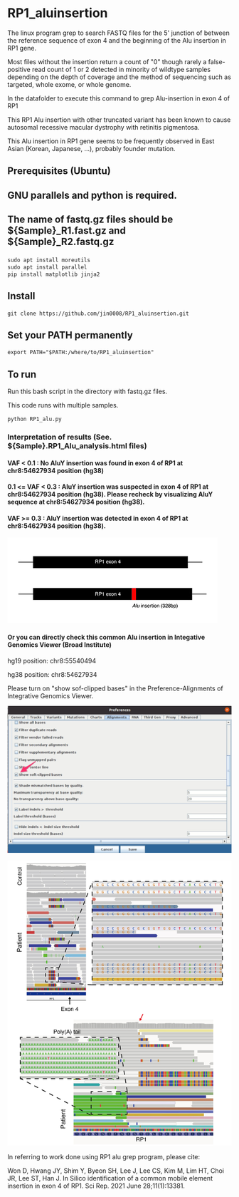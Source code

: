 # RP1_aluinsertion

The linux program grep to search FASTQ files for the 5' junction of between the reference sequence of exon 4 and the beginning of the Alu insertion in RP1 gene.

Most files without the insertion return a count of "0" though rarely a false-positive read count of 1 or 2 detected in minority of wildtype samples depending on the depth of coverage and the method of sequencing such as targeted, whole exome, or whole genome.

In the datafolder to execute this command to grep Alu-insertion in exon 4 of RP1

This RP1 Alu insertion with other truncated variant has been known to cause autosomal recessive macular dystrophy with retinitis pigmentosa.

This Alu insertion in RP1 gene seems to be frequently observed in East Asian (Korean, Japanese, ...), probably founder mutation.


## Prerequisites (Ubuntu) 
## GNU parallels and python is required.
## The name of fastq.gz files should be ${Sample}_R1.fast.gz and ${Sample}_R2.fastq.gz

#### 
```
sudo apt install moreutils
sudo apt install parallel
pip install matplotlib jinja2
```

## Install
```
git clone https://github.com/jin0008/RP1_aluinsertion.git
```

## Set your PATH permanently
```
export PATH="$PATH:/where/to/RP1_aluinsertion"
```

## To run

Run this bash script in the directory with fastq.gz files.

This code runs with multiple samples.

```
python RP1_alu.py
```

### Interpretation of results (See. ${Sample}.RP1_Alu_analysis.html files)

#### VAF < 0.1 : No AluY insertion was found in exon 4 of RP1 at chr8:54627934 position (hg38)

#### 0.1 <= VAF < 0.3 : AluY insertion was suspected in exon 4 of RP1 at chr8:54627934 position (hg38). Please recheck by visualizing AluY sequence at chr8:54627934 position (hg38).

#### VAF >= 0.3 : AluY insertion was detected in exon 4 of RP1 at chr8:54627934 position (hg38).

![alt text](https://github.com/jin0008/RP1_aluinsertion/blob/master/RP1.jpg?raw=true) 


#### Or you can directly check this common Alu insertion in Integative Genomics Viewer (Broad Institute)
hg19 position: chr8:55540494

hg38 position: chr8:54627934

Please turn on "show sof-clipped bases" in the Preference-Alignments of Integrative Genomics Viewer.

![alt text](https://github.com/jin0008/RP1_aluinsertion/blob/master/IGV.jpg?raw=true) 

![alt text](https://github.com/jin0008/RP1_aluinsertion/blob/master/AluinsertionIGV.jpg?raw=true)



In referring to work done using RP1 alu grep program, please cite:

Won D, Hwang JY, Shim Y, Byeon SH, Lee J, Lee CS, Kim M, Lim HT, Choi JR, Lee ST, Han J.
In Silico identification of a common mobile element insertion in exon 4 of RP1. 
Sci Rep. 2021 June 28;11(1):13381. 
